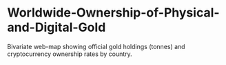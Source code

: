 # Worldwide-Ownership-of-Physical-and-Digital-Gold
Bivariate web-map showing official gold holdings (tonnes) and cryptocurrency ownership rates by country.
